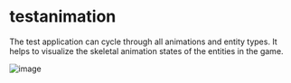 # testanimation

The test application can cycle through all animations and entity types. It helps to visualize
the skeletal animation states of the entities in the game.

![image](https://raw.githubusercontent.com/wiki/mgerhardy/vengi/images/dwarf.jpeg)
